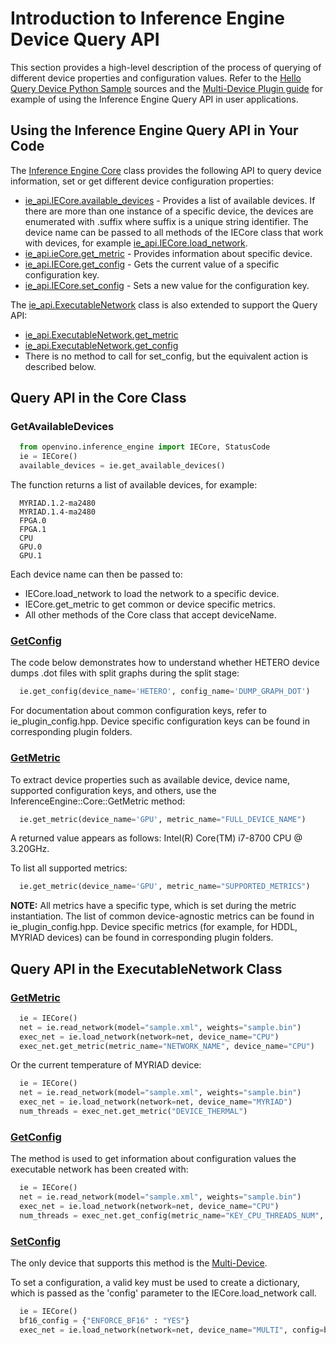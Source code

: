 # Introduction to Inference Engine Device Query API

This section provides a high-level description of the process of querying of different device properties and configuration values. Refer to the [Hello Query Device Python Sample](https://docs.openvinotoolkit.org/latest/openvino_inference_engine_ie_bridges_python_sample_hello_query_device_README.html) sources and the [Multi-Device Plugin guide](https://docs.openvinotoolkit.org/latest/openvino_docs_IE_DG_supported_plugins_MULTI.html) for example of using the Inference Engine Query API in user applications.

## Using the Inference Engine Query API in Your Code

The [Inference Engine Core](https://docs.openvinotoolkit.org/2021.1/ie_python_api/classie__api_1_1IECore.html) class provides the following API to query device information, set or get different device configuration properties:

* [ie_api.IECore.available_devices](https://docs.openvinotoolkit.org/latest/ie_python_api/classie__api_1_1IECore.html#a53ae93f362e9ceb7ffe27fcd20000025) - Provides a list of available devices. If there are more than one instance of a specific device, the devices are enumerated with .suffix where suffix is a unique string identifier. The device name can be passed to all methods of the IECore class that work with devices, for example [ie_api.IECore.load_network](https://docs.openvinotoolkit.org/latest/ie_python_api/classie__api_1_1IECore.html#ac9a2e043d14ccfa9c6bbf626cfd69fcc).
* [ie_api.ieCore.get_metric](https://docs.openvinotoolkit.org/latest/ie_python_api/classie__api_1_1IECore.html#af1cdf2ecbea6399c556957c2c2fdf8eb) - Provides information about specific device.
* [ie_api.IECore.get_config](https://docs.openvinotoolkit.org/latest/ie_python_api/classie__api_1_1IECore.html#a48764dec7c235d2374af8b8ef53c6363) - Gets the current value of a specific configuration key.
* [ie_api.IECore.set_config](https://docs.openvinotoolkit.org/latest/ie_python_api/classie__api_1_1IECore.html#a2c738cee90fca27146e629825c039a05)  - Sets a new value for the configuration key.

The [ie_api.ExecutableNetwork](https://docs.openvinotoolkit.org/latest/ie_python_api/classie__api_1_1ExecutableNetwork.html) class is also extended to support the Query API:
* [ie_api.ExecutableNetwork.get_metric](https://docs.openvinotoolkit.org/latest/ie_python_api/classie__api_1_1ExecutableNetwork.html#ab1266563989479fd897250390f4ca23b)
* [ie_api.ExecutableNetwork.get_config](https://docs.openvinotoolkit.org/latest/ie_python_api/classie__api_1_1ExecutableNetwork.html#a41880d0a92e9f34096f38b81b0fef3db)
* There is no method to call for set_config, but the equivalent action is described below.

## Query API in the Core Class

### GetAvailableDevices

```python
  from openvino.inference_engine import IECore, StatusCode
  ie = IECore()
  available_devices = ie.get_available_devices()
```

The function returns a list of available devices, for example:

<pre><code>  MYRIAD.1.2-ma2480
  MYRIAD.1.4-ma2480
  FPGA.0
  FPGA.1
  CPU
  GPU.0
  GPU.1
</code></pre>

Each device name can then be passed to:
- IECore.load_network to load the network to a specific device.
- IECore.get_metric to get common or device specific metrics.
- All other methods of the Core class that accept deviceName.

### [GetConfig](https://docs.openvinotoolkit.org/latest/ie_python_api/classie__api_1_1IECore.html#a48764dec7c235d2374af8b8ef53c6363)

The code below demonstrates how to understand whether HETERO device dumps .dot files with split graphs during the split stage:

```python
  ie.get_config(device_name='HETERO', config_name='DUMP_GRAPH_DOT')
```

For documentation about common configuration keys, refer to ie_plugin_config.hpp. Device specific configuration keys can be found in corresponding plugin folders.

### [GetMetric](https://docs.openvinotoolkit.org/latest/ie_python_api/classie__api_1_1IECore.html#af1cdf2ecbea6399c556957c2c2fdf8eb)

To extract device properties such as available device, device name, supported configuration keys, and others, use the InferenceEngine::Core::GetMetric method:

```python
  ie.get_metric(device_name='GPU', metric_name="FULL_DEVICE_NAME")
```

A returned value appears as follows: Intel(R) Core(TM) i7-8700 CPU @ 3.20GHz.

To list all supported metrics:

```python
  ie.get_metric(device_name='GPU', metric_name="SUPPORTED_METRICS")
```

**NOTE:** All metrics have a specific type, which is set during the metric instantiation. The list of common device-agnostic metrics can be found in ie_plugin_config.hpp. Device specific metrics (for example, for HDDL, MYRIAD devices) can be found in corresponding plugin folders.

## Query API in the ExecutableNetwork Class

### [GetMetric](https://docs.openvinotoolkit.org/latest/ie_python_api/classie__api_1_1ExecutableNetwork.html#ab1266563989479fd897250390f4ca23b)

```python
  ie = IECore()
  net = ie.read_network(model="sample.xml", weights="sample.bin")
  exec_net = ie.load_network(network=net, device_name="CPU")
  exec_net.get_metric(metric_name="NETWORK_NAME", device_name="CPU") 
```

Or the current temperature of MYRIAD device:

```python
  ie = IECore()
  net = ie.read_network(model="sample.xml", weights="sample.bin")
  exec_net = ie.load_network(network=net, device_name="MYRIAD")
  num_threads = exec_net.get_metric("DEVICE_THERMAL")
```

### [GetConfig](https://docs.openvinotoolkit.org/latest/ie_python_api/classie__api_1_1ExecutableNetwork.html#a41880d0a92e9f34096f38b81b0fef3db)
The method is used to get information about configuration values the executable network has been created with:

```python
  ie = IECore()
  net = ie.read_network(model="sample.xml", weights="sample.bin")
  exec_net = ie.load_network(network=net, device_name="CPU")
  num_threads = exec_net.get_config(metric_name="KEY_CPU_THREADS_NUM", device_name="CPU")
```

### [SetConfig](https://docs.openvinotoolkit.org/latest/ie_python_api/classie__api_1_1IECore.html#a2c738cee90fca27146e629825c039a05)

The only device that supports this method is the [Multi-Device](https://docs.openvinotoolkit.org/latest/openvino_docs_IE_DG_supported_plugins_MULTI.html).

To set a configuration, a valid key must be used to create a dictionary, which is passed as the 'config' parameter to the IECore.load_network call.
```python
  ie = IECore()
  bf16_config = {"ENFORCE_BF16" : "YES"}
  exec_net = ie.load_network(network=net, device_name="MULTI", config=bf16_config)
```




